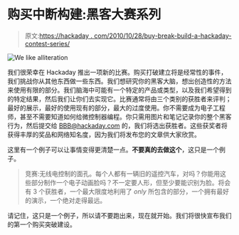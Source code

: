 # 购买中断构建:黑客大赛系列

> 原文:[https://hackaday . com/2010/10/28/buy-break-build-a-hackaday-contest-series/](https://hackaday.com/2010/10/28/buy-break-build-a-hackaday-contest-series/)

![](../Images/795f38e44c76b1be9e08b59d32ca3855.png "We like alliteration")

我们很荣幸在 Hackaday 推出一项新的比赛。购买打破建立将是经常性的事件，我们挑战你从其他东西做一些东西。我们想研究你的黑客大脑，想出创造性的方法来使用有限的部分。我们脑海中可能有一个特定的产品或类型，以及我们希望得到的特定结果，然后我们让你们去实现它。比赛通常将由三个类别的获胜者来评判；最好的展示，最好的使用现有的部分，最大的过度使用。你不需要成为电子工程师，甚至不需要知道如何给微控制器编程。你只需用图片和笔记记录你的整个黑客行为，然后提交给 BBB@hackaday.com 的，我们将选出获胜者。这些获奖者将获得丰厚的奖品和网络知名度，因为我们将发布您的文章供大家欣赏。

这里有一个例子可以让事情变得更清楚一点。**不要真的去做这个**，这只是一个例子。

> 竞赛:无线电控制的面孔。每个人都有一辆旧的遥控汽车，对吗？你能用这些部分制作一个电子动画脸吗？不一定要人形，但至少要能识别为脸。将会有 3 个获胜者，一个最大限度地利用了 *only* 所包含的部分，一个拥有最好的演示，一个绝对走得最远。

请记住，这只是一个例子，所以请不要跑出来，现在就开始。我们将很快宣布我们的第一个购买突破建设。
